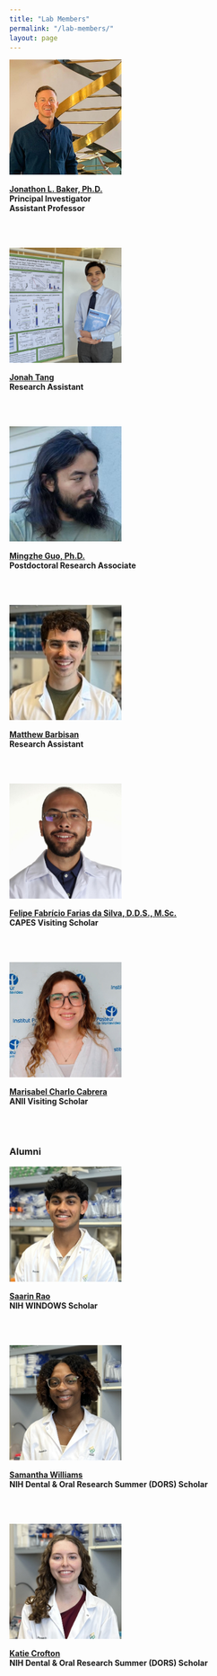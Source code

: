 ```yaml
---
title: "Lab Members"
permalink: "/lab-members/"
layout: page
---
```


<img src="/assets/images/homepage-general/headshot-cropped.jpg" width="200" height="205" style="display: inline; margin: auto;" />

**[Jonathon L. Baker, Ph.D.](./jonathon-baker/index.md)**  
**Principal Investigator**  
**Assistant Professor** 

<br/><br/>

<img src="/assets/images/homepage-general/jonah2.jpg" width="200" height="205" style="display: inline; margin: auto;" />  

**[Jonah Tang](./jonah-tang/index.md)**  
**Research Assistant**  
 
<br/><br/>

<img src="/assets/images/homepage-general/mingzhe-headshot.jpg" width="200" height="205" style="display: inline; margin: auto;" />

**[Mingzhe Guo, Ph.D.](./mingzhe-guo/index.md)**  
**Postdoctoral Research Associate**

<br/><br/>

<img src="/assets/images/homepage-general/matthew-barbisan.jpg" width="200" height="205" style="display: inline; margin: auto;" />

**[Matthew Barbisan](./matthew-barbisan/index.md)**  
**Research Assistant**  

<br/><br/>

<img src="/assets/images/homepage-general/felipe2.jpg" width="200" height="205" style="display: inline; margin: auto;" />

**[Felipe Fabrício Farias da Silva, D.D.S., M.Sc.](./felipe-silva/index.md)**  
**CAPES Visiting Scholar**

<br/><br/>

<img src="/assets/images/homepage-general/marisabel.jpg" width="200" height="205" style="display: inline; margin: auto;" />

**[Marisabel Charlo Cabrera](./marisabel-charlo/index.md)**  
**ANII Visiting Scholar**

<br/><br/>


### Alumni

<img src="/assets/images/homepage-general/saarin-headshot.jpg" width="200" height="205" style="display: inline; margin: auto;" />


**[Saarin Rao](./saarin-rao/index.md)**  
**NIH WINDOWS Scholar**

<br/><br/>

<img src="/assets/images/homepage-general/samantha-headshot.jpg" width="200" height="205" style="display: inline; margin: auto;" />

**[Samantha Williams](./samantha-williams/index.md)**  
**NIH Dental & Oral Research Summer (DORS) Scholar**  

<br/><br/>

<img src="/assets/images/homepage-general/katie-headshot.jpg" width="200" height="205" style="display: inline; margin: auto;" />

**[Katie Crofton](./katie-crofton/index.md)**  
**NIH Dental & Oral Research Summer (DORS) Scholar**

<br/><br/>
